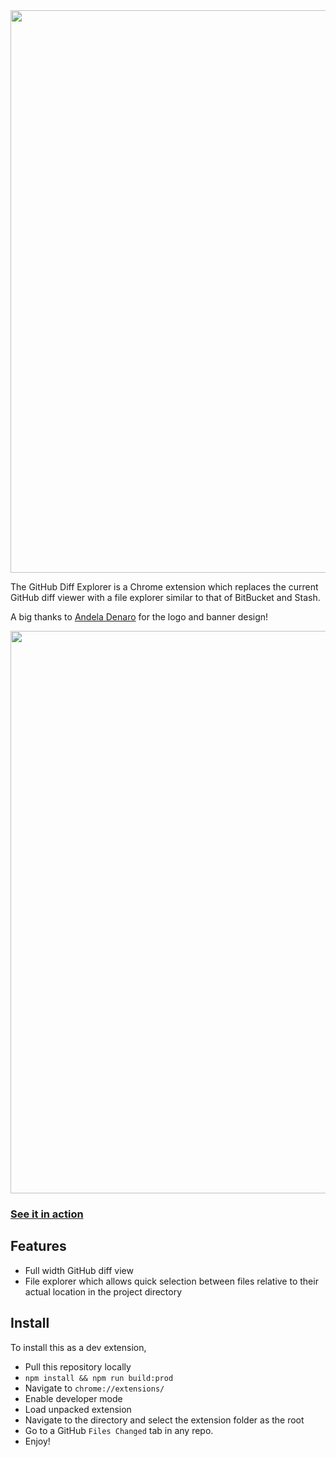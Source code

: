 <img src="https://i.imgur.com/kthxYY7.pngg" width="900px">

The GitHub Diff Explorer is a Chrome extension which replaces the current GitHub diff viewer with a file explorer similar to that of BitBucket and Stash.

A big thanks to [Andela Denaro](https://github.com/andeladenaro) for the logo and banner design!

<img src="https://i.imgur.com/fRAFvijh.png" width="900px">

### [See it in action](https://imgur.com/ySmeWTh)
## Features
* Full width GitHub diff view
* File explorer which allows quick selection between files relative to their actual location in the project directory

## Install
To install this as a dev extension,
* Pull this repository locally
* `npm install && npm run build:prod`
* Navigate to `chrome://extensions/`
* Enable developer mode
* Load unpacked extension
* Navigate to the directory and select the extension folder as the root
* Go to a GitHub `Files Changed` tab in any repo.
* Enjoy!
